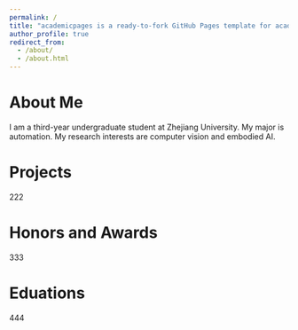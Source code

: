 ```yaml
---
permalink: /
title: "academicpages is a ready-to-fork GitHub Pages template for academic personal websites"
author_profile: true
redirect_from: 
  - /about/
  - /about.html
---
```


About Me
======
I am a third-year undergraduate student at Zhejiang University. My major is automation. My research interests are computer vision and embodied AI.

Projects
======
222

Honors and Awards
======
333

Eduations
======
444
